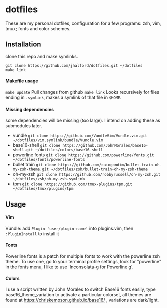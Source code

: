 # dotfiles

These are my personal dotfiles, configuration for a few programs: zsh, vim, tmux; fonts and color schemes.

## Installation

clone this repo and make symlinks.

```
git clone https://github.com/jhalford/dotfiles.git ~/dotfiles
make link
```
#### Makefile usage
 
`make update` Pull changes from github
`make link` Looks recursively for files ending in `.symlink`, makes a symlink of that file in `$HOME`.

#### Missing dependencies

some dependencies will be missing (too large). I intend on adding these as submodules later.

- vundle `git clone https://github.com/VundleVim/Vundle.vim.git ~/dotfiles/vim.symlink/bundle/Vundle.vim`
- base16-shell `git clone https://github.com/JohnMorales/base16-shell.git ~/dotfiles/colors/base16-shell`
- powerline fonts `git clone https://github.com/powerline/fonts.git ~/dotfiles/fonts/powerline-fonts`
- bullet train `git clone https://github.com/caiogondim/bullet-train-oh-my-zsh-theme.git ~/dotfiles/zsh/bullet-train-oh-my-zsh-theme`
- oh-my-zsh `git clone https://github.com/robbyrussell/oh-my-zsh.git ~/dotfiles/zsh/oh-my-zsh.symlink`
- tpm `git clone https://github.com/tmux-plugins/tpm.git ~/dotfiles/tmux/plugins/tpm`

## Usage

#### Vim

Vundle: add `Plugin 'user/plugin-name'` into plugins.vim, then `:PluginInstall` to install it

#### Fonts

Powerline fonts is a patch for multiple fonts to work with the powerline zsh theme. To use one, go to your terminal profile settings, look for "powerline" in the fonts menu, I like to use 'Inconsolata-g for Powerline g'.

#### Colors

I use a script written by John Morales to switch Base16 fonts easily, type base16_theme_variation to activate a particular colorset, all themes are found at https://chriskempson.github.io/base16/ , variations are dark/light.
